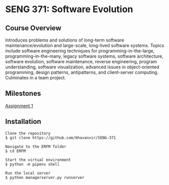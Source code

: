 # SENG 371: Software Evolution

## Course Overview
Introduces problems and solutions of long-term software maintenance/evolution and large-scale, long-lived software systems. Topics include software engineering techniques for programming-in-the-large, programming-in-the-many, legacy software systems, software architecture, software evolution, software maintenance, reverse engineering, program understanding, software visualization, advanced issues in object-oriented programming, design patterns, antipatterns, and client-server computing. Culminates in a team project.

## Milestones
[Assignment 1](/wiki/Assignment-1)

## Installation 
```
Clone the repository 
$ git clone https://github.com/bhavanvir/SENG-371

Navigate to the ERFM folder
$ cd ERFM

Start the virtual environment
$ python -m pipenv shell

Run the local server
$ python managerserver.py runserver
```
